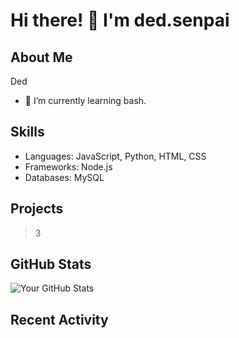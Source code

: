 <!-- Your Name -->
# Hi there! 👋 I'm ded.senpai

## About Me
Ded
- 🌱 I’m currently learning bash.


## Skills
- Languages: JavaScript, Python, HTML, CSS
- Frameworks: Node.js
- Databases: MySQL

## Projects
>3

## GitHub Stats
![Your GitHub Stats](https://github-readme-stats.vercel.app/api?username=xlzzy&show_icons=true&theme=dark)

## Recent Activity
<!--START_SECTION:activity-->
<!--END_SECTION:activity-->


